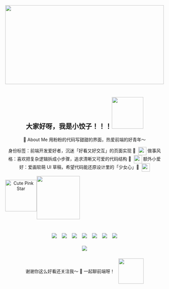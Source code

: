 
<img src="https://s1.aigei.com/prevfiles/7f726751e59b48ed8d60475f30c9e549.gif?e=2051020800&token=P7S2Xpzfz11vAkASLTkfHN7Fw-oOZBecqeJaxypL:3uubOIDBozY6fLDA7rwlaQzpzFo=" width="100%" height="250" style="margin-bottom: 12px;" />

<div align="center">
  
## 大家好呀，我是小饺子！！！<img src="https://s1.aigei.com/prevfiles/6d0c2c5867264c8189b194ac37801d28.gif?e=2051020800&token=P7S2Xpzfz11vAkASLTkfHN7Fw-oOZBecqeJaxypL:5CcN3tdIefPtvYcr0wTw-k3h7yQ=" height="100px"/>

<div style="position:relative;>
<img src="https://s1.aigei.com/prevfiles/19e18b9b1c19472bb802e406bdad11da.gif?e=2051020800&token=P7S2Xpzfz11vAkASLTkfHN7Fw-oOZBecqeJaxypL:Gz1m5YVydl9h2S9LrrAjZSrKuIk=" style="position:absolute;"/>
<div>
  🌟 About Me
用粉粉的代码写甜甜的界面，热爱前端的好青年～

身份标签：前端开发爱好者，沉迷「好看又好交互」的页面实现 🧩<img src="https://s1.aigei.com/prevfiles/497dabe6651448208bd8c07c29808cfd.gif?e=2051020800&token=P7S2Xpzfz11vAkASLTkfHN7Fw-oOZBecqeJaxypL:BTZlnbFyD6O-H_bSHdbwTwUTm6g=" height="26px" style="vertical-align: middle; margin-left: 8px;" />
做事风格：喜欢把复杂逻辑拆成小步骤，追求清晰又可爱的代码结构 📝<img src="https://s1.aigei.com/prevfiles/dbbbc23dafa6407d973279176a8ebd99.gif?e=2051020800&token=P7S2Xpzfz11vAkASLTkfHN7Fw-oOZBecqeJaxypL:HiJtpfjA28sbHrtJU3dTnQB_Mvo=" height="26px" style="vertical-align: middle; margin-left: 8px;" />
额外小爱好：爱画软萌 UI 草稿，希望代码能还原设计里的「少女心」💖<img src="https://s1.aigei.com/src/img/gif/0b/0b6c140924d047148ebdfc972551193e.gif?imageMogr2/auto-orient/thumbnail/!282x208r/gravity/Center/crop/282x208/quality/85/%7CimageView2/2/w/282&e=2051020800&token=P7S2Xpzfz11vAkASLTkfHN7Fw-oOZBecqeJaxypL:hlxBpYMxZEZUX8Yubpkt2oKwR0k=" height="26px" style="vertical-align: middle; margin-left: 8px;" />

</div>

</div>


<div  style="margin-bottom: 20px; display: flex;  align-items: center;">
<img src="https://s1.aigei.com/prevfiles/27a0a9cf31a1427fa1e6039cd70ce836.gif?e=2051020800&token=P7S2Xpzfz11vAkASLTkfHN7Fw-oOZBecqeJaxypL:FwodSXhHdek6IfdjRR-VSDEmRcM=" height="100px" alt="Cute Pink Star" style="margin-bottom: 12px;" />
<img height="137px" src="https://github-readme-stats.vercel.app/api?username=3403784285-lucky&hide_title=true&hide_border=true&show_icons=true&line_height=21&text_color=777&icon_color=ff85a2&bg_color=fff5f8,ffe6f2&theme=default" />

</div>



<div style="margin: 20px 0; display: flex; flex-direction: column; align-items: center;">


</div>

<div style="margin-bottom: 20px; flex-wrap: wrap; justify-content: center; display: flex;">
<img src="https://img.shields.io/badge/-HTML5-E34F26?style=flat-square&logo=html5&logoColor=white" style="margin: 4px 8px;" />
<img src="https://img.shields.io/badge/-CSS3-1572B6?style=flat-square&logo=css3&logoColor=white" style="margin: 4px 8px;" />
<img src="https://img.shields.io/badge/-JavaScript-F7DF1E?style=flat-square&logo=javascript&logoColor=black" style="margin: 4px 8px;" />
<img src="https://img.shields.io/badge/-TypeScript-3178C6?style=flat-square&logo=typescript&logoColor=white" style="margin: 4px 8px;" />
<!-- 框架（恢复各框架默认标志性配色） -->
<img src="https://img.shields.io/badge/-Vue.js-4FC08D?style=flat-square&logo=vue.js&logoColor=white" style="margin: 4px 8px;" />
<img src="https://img.shields.io/badge/-React-61DAFB?style=flat-square&logo=react&logoColor=black" style="margin: 4px 8px;" />
<!-- 工程化工具（恢复各工具默认标志性配色） -->
<img src="https://img.shields.io/badge/-Webpack-8DD6F9?style=flat-square&logo=webpack&logoColor=black" style="margin: 4px 8px;" />

</div>

<div  style="display: flex; flex-direction: column; align-items: center;">



<div> <img src="https://github-readme-streak-stats.herokuapp.com/?user=3403784285-lucky" /> </div>

</div>

<div  style="margin-top: 24px;  display: flex; justify-content:center; align-items:center;gap: 12px;">
<span>谢谢你这么好看还关注我～ 🌟 一起聊前端呀！</span><img src="https://s1.aigei.com/prevfiles/d748f17f7966414ea96f6a394a62a7c7.gif?e=2051020800&token=P7S2Xpzfz11vAkASLTkfHN7Fw-oOZBecqeJaxypL:qb4RFxz718gcZc3S1uyhgmkRqUg=" width="80px" height="80px"/>
</div>

  
</div>
